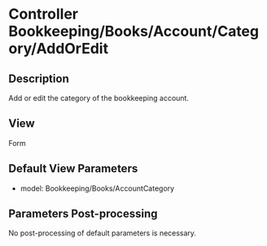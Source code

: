 # Controller Bookkeeping/Books/Account/Category/AddOrEdit

## Description

Add or edit the category of the bookkeeping account.

## View

Form

## Default View Parameters

* model: Bookkeeping/Books/AccountCategory

## Parameters Post-processing

No post-processing of default parameters is necessary.
